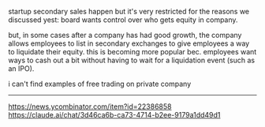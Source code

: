startup secondary sales happen but it's very restricted for the reasons we discussed yest: board wants control over who gets equity in company.
  
but, in some cases after a company has had good growth, the company allows employees to list in secondary exchanges to give employees a way to liquidate their equity. this is becoming more popular bec. employees want ways to cash out a bit without having to wait for a liquidation event (such as an IPO).

i can't find examples of free trading on private company

---

https://news.ycombinator.com/item?id=22386858
https://claude.ai/chat/3d46ca6b-ca73-4714-b2ee-9179a1dd49d1